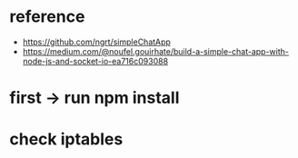 # reference
- https://github.com/ngrt/simpleChatApp
- https://medium.com/@noufel.gouirhate/build-a-simple-chat-app-with-node-js-and-socket-io-ea716c093088

# first -> run npm install
# check iptables
